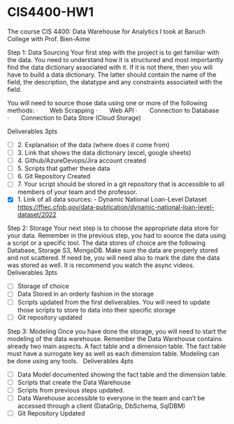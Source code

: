 # CIS4400-HW1

The course CIS 4400: Data Warehouse for Analytics I took at Baruch College with Prof. Bien-Aime

Step 1: Data Sourcing 
Your first step with the project is to get familiar with the data. You need to understand how it is structured and most importantly find the data dictionary associated with it. If it is not there, then you will have to build a data dictionary. The latter should contain the name of the field, the description, the datatype and any constraints associated with the field. 

You will need to source those data using one or more of the following methods: 
·       Web Scrapping
·       Web API
·       Connection to Database
·       Connection to Data Store (Cloud Storage)

Deliverables 3pts
- [ ] 2. Explanation of the data (where does it come from)
- [ ] 3. Link that shows the data dictionary (excel, google sheets)
- [ ] 4. Github/AzureDevops/Jira account created
- [ ] 5. Scripts that gather these data
- [ ] 6. Git Repository Created
- [ ] 7. Your script should be stored in a git repository that is accessible to all members of your team and the professor. 
- [x] 1. Link of all data sources: - Dynamic National Loan-Level Dataset https://ffiec.cfpb.gov/data-publication/dynamic-national-loan-level-dataset/2022

Step 2: Storage
Your next step is to choose the appropriate data store for your data. Remember in the previous step, you had to source the data using a script or a specific tool. The data stores of choice are the following Database, Storage S3, MongoDB. Make sure the data are properly stored and not scattered. If need be, you will need also to mark the date the data was stored as well. It is recommend you watch the async videos.
 
Deliverables 3pts
- [ ] Storage of choice
- [ ] Data Stored in an orderly fashion in the storage
- [ ] Scripts updated from the first deliverables. You will need to update those scripts to store to data into their specific storage
- [ ] Git repository updated

Step 3: Modeling 
Once you have done the storage, you will need to start the modeling of the data warehouse. Remember the Data Warehouse contains already two main aspects. A fact table and a dimension table. The fact table must have a surrogate key as well as each dimension table. Modeling can be done using any tools. 
 
Deliverables 4pts
- [ ] Data Model documented showing the fact table and the dimension table.
- [ ] Scripts that create the Data Warehouse 
- [ ] Scripts from previous steps updated.
- [ ] Data Warehouse accessible to everyone in the team and can’t be accessed through a client (DataGrip, DbSchema, SqlDBM)
- [ ] Git Repository Updated
